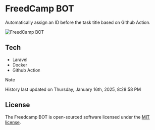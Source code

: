 # FreedCamp BOT

Automatically assign an ID before the task title based on Github Action.

![FreedCamp BOT](https://repository-images.githubusercontent.com/737932867/7d34798b-2680-471c-b089-a78a718d3d6a)

## Tech

- Laravel
- Docker
- Github Action

> [!NOTE]  
> History last updated on Thursday, January 16th, 2025, 8:28:58 PM

## License

The Freedcamp BOT is open-sourced software licensed under the [MIT license](https://opensource.org/licenses/MIT).
